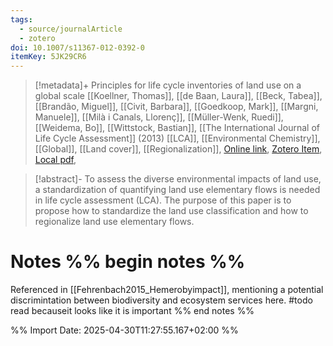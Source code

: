 ```yaml
---
tags:
  - source/journalArticle
  - zotero
doi: 10.1007/s11367-012-0392-0
itemKey: 5JK29CR6
---
```

>[!metadata]+
> Principles for life cycle inventories of land use on a global scale
> [[Koellner, Thomas]], [[de Baan, Laura]], [[Beck, Tabea]], [[Brandão, Miguel]], [[Civit, Barbara]], [[Goedkoop, Mark]], [[Margni, Manuele]], [[Milà i Canals, Llorenç]], [[Müller-Wenk, Ruedi]], [[Weidema, Bo]], [[Wittstock, Bastian]], 
> [[The International Journal of Life Cycle Assessment]] (2013)
> [[LCA]], [[Environmental Chemistry]], [[Global]], [[Land cover]], [[Regionalization]], 
> [Online link](https://doi.org/10.1007/s11367-012-0392-0), [Zotero Item](zotero://select/library/items/5JK29CR6), [Local pdf](file://C:/Users/aburg/Documents/references/zotero/storage/YBK9UG62/Koellner2013_Principleslifea.pdf), 

>[!abstract]-
>To assess the diverse environmental impacts of land use, a standardization of quantifying land use elementary flows is needed in life cycle assessment (LCA). The purpose of this paper is to propose how to standardize the land use classification and how to regionalize land use elementary flows.

# Notes %% begin notes %%
Referenced in [[Fehrenbach2015_Hemerobyimpact]], mentioning a potential discrimintation between biodiversity and ecosystem services here.
#todo read becauseit looks like it is important
%% end notes %%




%% Import Date: 2025-04-30T11:27:55.167+02:00 %%
